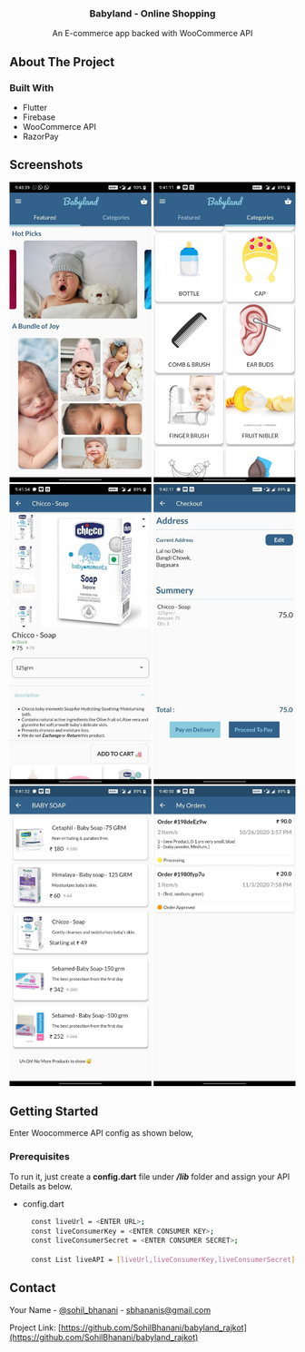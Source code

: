 <!-- PROJECT LOGO -->

<p align="center">
  <h3 align="center">Babyland - Online Shopping</h3>
  <p align="center">
    An E-commerce app backed with WooCommerce API
   </p>
</p>

<!-- ABOUT THE PROJECT -->
## About The Project

### Built With

* Flutter
* Firebase
* WooCommerce API
* RazorPay

## Screenshots

<p align="center">
  <img src="assets/ss/1.jpg" width="250" title="hover text">
  <img src="assets/ss/2.jpg" width="250" alt="accessibility text">
  <img src="assets/ss/3.jpg" width="250" alt="accessibility text">
  <img src="assets/ss/4.jpg" width="250" alt="accessibility text">
  <img src="assets/ss/5.jpg" width="250" alt="accessibility text">
  <img src="assets/ss/6.jpg" width="250" alt="accessibility text">
</p>



<!-- GETTING STARTED -->
## Getting Started
Enter Woocommerce API config as shown below,

### Prerequisites

To run it, just create a **config.dart** file under ***/lib*** folder and assign your API Details as below.
* config.dart
  ```sh
	const liveUrl = <ENTER URL>;
	const liveConsumerKey = <ENTER CONSUMER KEY>;
	const liveConsumerSecret = <ENTER CONSUMER SECRET>;
	
	const List liveAPI = [liveUrl,liveConsumerKey,liveConsumerSecret];
  ```

<!-- CONTACT -->
## Contact

Your Name - [@sohil_bhanani](https://twitter.com/sohil_bhanani) - sbhananis@gmail.com

Project Link: [https://github.com/SohilBhanani/babyland_rajkot](https://github.com/SohilBhanani/babyland_rajkot)

[product-screenshot]: images/screenshot.png

